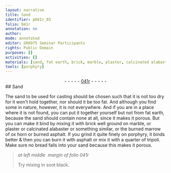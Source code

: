 ```yaml
---
layout: narrative
title: Sand
identifier: p041r_03
folio: 041r
annotation: no
author:
mode: annotated
editor: GR8975 Seminar Participants
rights: Public Domain
purposes: []
activities: []
materials: [sand, fat earth, brick, marble, plaster, calcinated alabaster, marrow, asphalt, tripoli]
tools: [porphyry]
---
```


 <div class="folio" align="center">- - - - - <a href="http://gallica.bnf.fr/ark:/12148/btv1b10500001g/f87.image" target="_blank">041r</a> - - - - - </div>    
## Sand

 
The <span class="material">sand</span> to be used for casting should be chosen such that it is not too dry for it won't hold together, nor should it be too fat. And although you find some in nature, however, it is not everywhere. And if you are in a place where it is not found, you can put it together yourself but not from <span class="material">fat earth</span>, because the sand should contain none at all, since it makes it porous. But you can make it bind by mixing it with <span class="material">brick</span> well ground on <span class="material">marble</span>, or <span class="material">plaster</span> or <span class="material">calcinated alabaster</span> or something similar, or the burned <span class="material">marrow</span> of ox horn or burned <span class="material">asphalt</span>. If you grind it quite finely on <span class="tool">porphyry</span>, it binds better & then you can burn it with asphalt or mix it with a quarter of <span class="material">tripoli</span>. Make sure no bread falls into your sand because this makes it porous.
 
> *at left middle  margin of folio 041r*
> 
> Try mixing in soot black.
 
